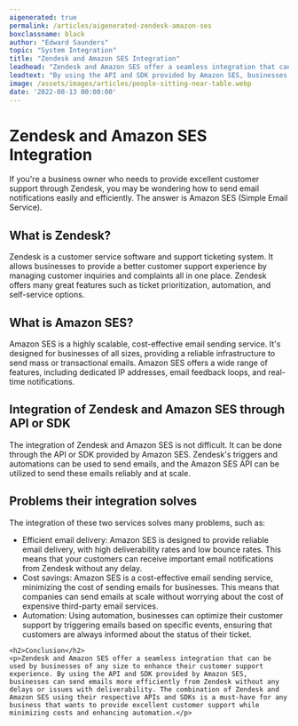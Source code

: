 ```yaml
---
aigenerated: true
permalink: /articles/aigenerated-zendesk-amazon-ses
boxclassname: black
author: "Edward Saunders"
topic: "System Integration"
title: "Zendesk and Amazon SES Integration"
leadhead: "Zendesk and Amazon SES offer a seamless integration that can be used by businesses of any size to enhance their customer support experience"
leadtext: "By using the API and SDK provided by Amazon SES, businesses can send emails more efficiently from Zendesk without any delays or issues with deliverability. The combination of Zendesk and Amazon SES using their respective APIs and SDKs is a must-have for any business that wants to provide excellent customer support while minimizing costs and enhancing automation."
image: /assets/images/articles/people-sitting-near-table.webp
date: '2022-08-13 00:00:00'
---
```

<div class="arttext">	<h1>Zendesk and Amazon SES Integration</h1>
	<p>If you're a business owner who needs to provide excellent customer support through Zendesk, you may be wondering how to send email notifications easily and efficiently. The answer is Amazon SES (Simple Email Service).</p>
	<h2>What is Zendesk?</h2>
	<p>Zendesk is a customer service software and support ticketing system. It allows businesses to provide a better customer support experience by managing customer inquiries and complaints all in one place. Zendesk offers many great features such as ticket prioritization, automation, and self-service options. </p>
	<h2>What is Amazon SES?</h2>
	<p>Amazon SES is a highly scalable, cost-effective email sending service. It's designed for businesses of all sizes, providing a reliable infrastructure to send mass or transactional emails. Amazon SES offers a wide range of features, including dedicated IP addresses, email feedback loops, and real-time notifications. </p>
	<h2>Integration of Zendesk and Amazon SES through API or SDK</h2>
	<p>The integration of Zendesk and Amazon SES is not difficult. It can be done through the API or SDK provided by Amazon SES. Zendesk's triggers and automations can be used to send emails, and the Amazon SES API can be utilized to send these emails reliably and at scale. </p>
	<h2>Problems their integration solves</h2>
	<p>The integration of these two services solves many problems, such as:</p>
	<ul>
		<li>Efficient email delivery: Amazon SES is designed to provide reliable email delivery, with high deliverability rates and low bounce rates. This means that your customers can receive important email notifications from Zendesk without any delay.</li>
		<li>Cost savings: Amazon SES is a cost-effective email sending service, minimizing the cost of sending emails for businesses. This means that companies can send emails at scale without worrying about the cost of expensive third-party email services.</li>
		<li>Automation: Using automation, businesses can optimize their customer support by triggering emails based on specific events, ensuring that customers are always informed about the status of their ticket.</li>
	</ul>

	<h2>Conclusion</h2>
	<p>Zendesk and Amazon SES offer a seamless integration that can be used by businesses of any size to enhance their customer support experience. By using the API and SDK provided by Amazon SES, businesses can send emails more efficiently from Zendesk without any delays or issues with deliverability. The combination of Zendesk and Amazon SES using their respective APIs and SDKs is a must-have for any business that wants to provide excellent customer support while minimizing costs and enhancing automation.</p>
</div>